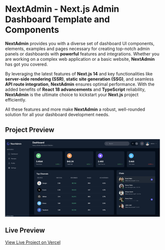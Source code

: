 # NextAdmin - Next.js Admin Dashboard Template and Components

**NextAdmin** provides you with a diverse set of dashboard UI components, elements, examples and pages necessary for creating top-notch admin panels or dashboards with **powerful** features and integrations. Whether you are working on a complex web application or a basic website, **NextAdmin** has got you covered.

By leveraging the latest features of **Next.js 14** and key functionalities like **server-side rendering (SSR)**, **static site generation (SSG)**, and seamless **API route integration**, **NextAdmin** ensures optimal performance. With the added benefits of **React 18 advancements** and **TypeScript** reliability, **NextAdmin** is the ultimate choice to kickstart your **Next.js** project efficiently.

All these features and more make **NextAdmin** a robust, well-rounded solution for all your dashboard development needs.

## Project Preview

![Project Preview](./public/images/preview/2024-09-19%20at%2011.43.05%20AM.png)

## Live Preview

[View Live Project on Vercel](https://nextjs-admin-panel-mu.vercel.app)
